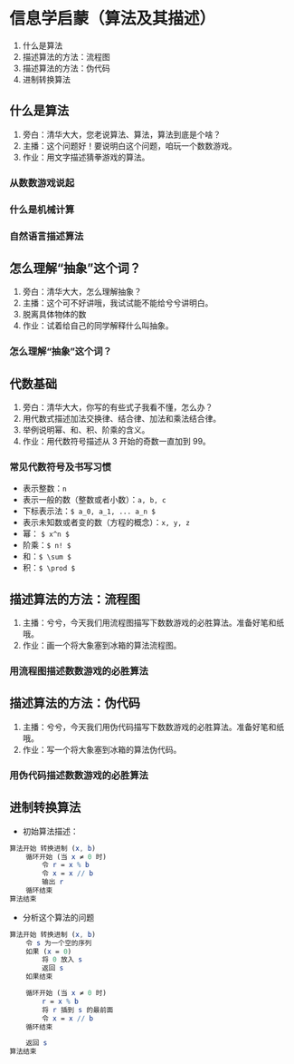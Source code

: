 # 信息学启蒙（算法及其描述）

1. 什么是算法
1. 描述算法的方法：流程图
1. 描述算法的方法：伪代码
1. 进制转换算法

		
## 什么是算法

1. 旁白：清华大大，您老说算法、算法，算法到底是个啥？
1. 主播：这个问题好！要说明白这个问题，咱玩一个数数游戏。
1. 作业：用文字描述猜拳游戏的算法。

	
### 从数数游戏说起     <!-- .element: class="fragment highlight-current-red" data-fragment-index="1" -->
### 什么是机械计算     <!-- .element: class="fragment highlight-current-red" data-fragment-index="2" -->
### 自然语言描述算法   <!-- .element: class="fragment highlight-current-red" data-fragment-index="3" -->

		
## 怎么理解“抽象”这个词？

1. 旁白：清华大大，怎么理解抽象？
1. 主播：这个可不好讲哦，我试试能不能给兮兮讲明白。
1. 脱离具体物体的数
1. 作业：试着给自己的同学解释什么叫抽象。

	
### 怎么理解“抽象”这个词？

		
## 代数基础

1. 旁白：清华大大，你写的有些式子我看不懂，怎么办？
1. 用代数式描述加法交换律、结合律、加法和乘法结合律。
1. 举例说明幂、和、积、阶乘的含义。
1. 作业：用代数符号描述从 3 开始的奇数一直加到 99。

	
### 常见代数符号及书写习惯

- 表示整数：`n`
- 表示一般的数（整数或者小数）：`a, b, c`
- 下标表示法：`$ a_0, a_1, ... a_n $`
- 表示未知数或者变的数（方程的概念）：`x, y, z`
- 幂： `$ x^n $`
- 阶乘：`$ n! $`
- 和：`$ \sum $`
- 积：`$ \prod $`

		
## 描述算法的方法：流程图

1. 主播：兮兮，今天我们用流程图描写下数数游戏的必胜算法。准备好笔和纸哦。
1. 作业：画一个将大象塞到冰箱的算法流程图。

	
### 用流程图描述数数游戏的必胜算法

		
## 描述算法的方法：伪代码

1. 主播：兮兮，今天我们用伪代码描写下数数游戏的必胜算法。准备好笔和纸哦。
1. 作业：写一个将大象塞到冰箱的算法伪代码。

	
### 用伪代码描述数数游戏的必胜算法

		
## 进制转换算法

- 初始算法描述：

```mathematica []
算法开始 转换进制 (x, b)
    循环开始 (当 x ≠ 0 时)
        令 r = x % b
        令 x = x // b
        输出 r
    循环结束
算法结束
```

	
- 分析这个算法的问题

```mathematica []
算法开始 转换进制 (x, b)
    令 s 为一个空的序列
    如果 (x = 0)
        将 0 放入 s
        返回 s
    如果结束

    循环开始 (当 x ≠ 0 时)
        r = x % b
        将 r 插到 s 的最前面
        令 x = x // b
    循环结束

    返回 s
算法结束
```

